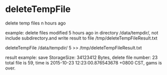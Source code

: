 # deleteTempFile
delete temp files n hours ago

example:  delete files modified 5 hours ago in  directory  /data/tempdir/, not include  subdirectory.and write result  to file 
/tmp/deleteTempFileResult.txt

deleteTempFile  /data/tempdir/   5  >> /tmp/deleteTempFileResult.txt

result example:
   save  StorageSize:  34123412 Bytes,   delete file number:   23
   total file is 59, time is   2015-10-23  12:23:00.876543678 +0800 CST, gams is over.
   
   
